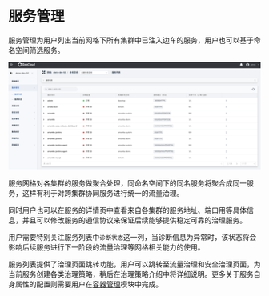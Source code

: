 # 服务管理

服务管理为用户列出当前网格下所有集群中已注入边车的服务，用户也可以基于命名空间筛选服务。

![服务管理](../../images/service-manage.png)

服务网格对各集群的服务做聚合处理，同命名空间下的同名服务将聚合成同一服务，这样有利于对跨集群协同服务进行统一的流量治理。

同时用户也可以在服务的详情页中查看来自各集群的服务地址、端口用等具体信息，并且可以修改服务的通信协议来保证后续能够提供稳定可靠的治理服务。

用户需要特别关注服务列表中`诊断状态`这一列，当诊断信息为异常时，该状态将会影响后续服务进行下一阶段的流量治理等网格相关能力的使用。

服务列表提供了治理页面跳转功能，用户可以跳转至流量治理和安全治理页面，为当前服务创建各类治理策略，稍后在治理策略介绍中将详细说明。更多关于服务自身属性的配置则需要用户在[容器管理](../../../kpanda/03ProductBrief/WhatisKPanda.md)模块中完成。
